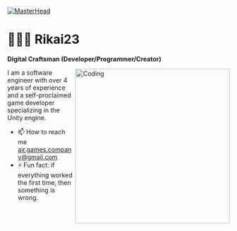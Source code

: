 [![MasterHead](https://github.com/user-attachments/assets/56983432-332d-4798-b3b2-2dc35fdbcba4)](https://vk.com/rikai23)
# 👨🏻‍💻 Rikai23

**Digital Craftsman (Developer/Programmer/Creator)**

<img align="right" alt="Coding" width="350" src = "https://i.pinimg.com/originals/eb/ec/d4/ebecd4010e549f33371d741d46b9b607.gif">
I am a software engineer with over 4 years of experience and a self-proclaimed game developer specializing in the Unity engine.  


- 📫 How to reach me air.games.company@gmail.com  
- ⚡ Fun fact: if everything worked the first time, then something is wrong.

  


<!--
**Rikai23/Rikai23** is a ✨ _special_ ✨ repository because its `README.md` (this file) appears on your GitHub profile.

Here are some ideas to get you started:

- 🔭 I’m currently working on ...
- 🌱 I’m currently learning ...
- 👯 I’m looking to collaborate on ...
- 🤔 I’m looking for help with ...
- 💬 Ask me about ...
- 📫 How to reach me: ...
- 😄 Pronouns: ...
- ⚡ Fun fact: ...
-->
